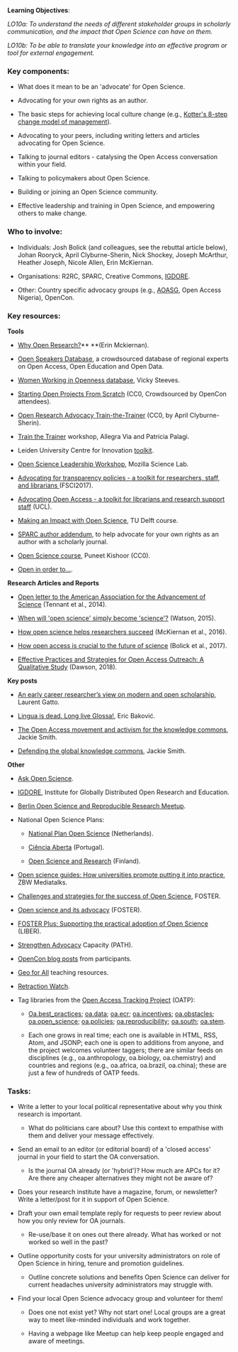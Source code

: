 **Learning Objectives**: 

*LO10a: To understand the needs of different stakeholder groups in scholarly communication, and the impact that Open Science can have on them.*

*LO10b: To be able to translate your knowledge into an effective program or tool for external engagement.*

### Key components:

* What does it mean to be an 'advocate' for Open Science.

* Advocating for your own rights as an author.

* The basic steps for achieving local culture change (e.g., [Kotter's 8-step change model of management](https://study.com/academy/lesson/kotters-8-step-change-model-of-management.html)).

* Advocating to your peers, including writing letters and articles advocating for Open Science.

* Talking to journal editors - catalysing the Open Access conversation within your field.

* Talking to policymakers about Open Science.

* Building or joining an Open Science community.

* Effective leadership and training in Open Science, and empowering others to make change.

### Who to involve:

* Individuals: Josh Bolick (and colleagues, see the rebuttal article below), Johan Rooryck, April Clyburne-Sherin, Nick Shockey, Joseph McArthur, Heather Joseph, Nicole Allen, Erin McKiernan. 

* Organisations: R2RC, SPARC, Creative Commons, [IGDORE](https://igdore.org/).

* Other: Country specific advocacy groups (e.g., [AOASG](https://aoasg.org.au/), Open Access Nigeria), OpenCon.

### Key resources:

**Tools**

* [Why Open Research?](http://whyopenresearch.org/)** **(Erin Mckiernan).

* [Open Speakers Database](https://openspeakers.org/), a crowdsourced database of regional experts on Open Access, Open Education and Open Data.

* [Women Working in Openness database](https://fyoaw.vickysteeves.com/), Vicky Steeves.

* [Starting Open Projects From Scratch](https://docs.google.com/document/d/1qSXBZa3-uBKdkFCkukt5lxRsYoREWNYf0_2OpOnh3mQ/edit?usp=sharing) (CC0, Crowdsourced by OpenCon attendees).

* [Open Research Advocacy Train-the-Trainer](https://docs.google.com/document/d/1IYIqlFT7QSz4DPWcwsQSIzGRLk-T_SBejxqypZRCmi0/edit?usp=sharing) (CC0, by April Clyburne-Sherin).

* [Train the Trainer](https://github.com/TrainTheTrainer/EXCELERATE-TtT) workshop, Allegra Via and Patricia Palagi.

* Leiden University Centre for Innovation [toolkit](https://www.centre4innovation.org/innovation-works/use-our-toolkit).

* [Open Science Leadership Workshop](https://github.com/mozillascience/open-science-leadership-workshop), Mozilla Science Lab.

* [Advocating for transparency policies - a toolkit for researchers, staff, and librarians ](https://github.com/AllTrialsUSA/FSCI2017/blob/master/Transparency-advocacy-toolkit.md)(FSCI2017).

* [Advocating Open Access - a toolkit for librarians and research support staff](http://blogs.ucl.ac.uk/open-access/files/2015/06/Advocacy-toolkit.pdf) (UCL).

* [Making an Impact with Open Science](https://ocw.tudelft.nl/courses/making-impact-open-science/), TU Delft course.

* [SPARC author addendum](https://sparcopen.org/our-work/author-rights/ ), to help advocate for your own rights as an author with a scholarly journal.

* [Open Science course](https://github.com/punkish/open-science-course), Puneet Kishoor (CC0).

* [Open in order to...](https://openinorder.to/).

**Research Articles and Reports**

* [Open letter to the American Association for the Advancement of Science](https://thewinnower.com/papers/45-open-letter-to-the-american-association-for-the-advancement-of-science) (Tennant et al., 2014).

* [When will 'open science' simply become 'science'?](https://genomebiology.biomedcentral.com/articles/10.1186/s13059-015-0669-2) (Watson, 2015).

* [How open science helps researchers succeed](https://elifesciences.org/articles/16800) (McKiernan et al., 2016).

* [How open access is crucial to the future of science](https://kuscholarworks.ku.edu/handle/1808/22672?utm_content=buffer40244&utm_medium=social&utm_source=twitter.com&utm_campaign=buffer) (Bolick et al., 2017).

* [Effective Practices and Strategies for Open Access Outreach: A Qualitative Study](https://jlsc-pub.org/articles/abstract/10.7710/2162-3309.2216/) (Dawson, 2018).

**Key posts**

* [An early career researcher’s view on modern and open scholarship](https://lgatto.github.io/EPFL-open-science/), Laurent Gatto.

* [Lingua is dead. Long live Glossa!](http://languagelog.ldc.upenn.edu/nll/?p=22162), Eric Baković.

* [The Open Access movement and activism for the knowledge commons](http://www.asanet.org/sites/default/files/savvy/footnotes/mayjun14/asaforum_0514.html), Jackie Smith.

* [Defending the global knowledge commons](https://www.opendemocracy.net/jackie-smith/defending-global-knowledge-commons), Jackie Smith.

**Other**

* [Ask ](https://ask-open-science.org/)[Open Science](https://ask-open-science.org/).

* [IGDORE](https://igdore.org/), Institute for Globally Distributed Open Research and Education. 

* [Berlin Open Science and Reproducible Research Meetup](https://www.meetup.com/Berlin-Open-Science-Meetup/).

* National Open Science Plans:

    * [National Plan Open Science](https://www.openscience.nl/) (Netherlands).

    * [Ciência Aberta](http://www.ciencia-aberta.pt/) (Portugal).

    * [Open Science and Research](https://openscience.fi/) (Finland).

* [Open science guides: How universities promote putting it into practice](https://www.zbw-mediatalk.eu/en/2017/08/anleitung-fur-open-science-wie-universitaten-die-umsetzung-in-der-praxis-fordern/), ZBW Mediatalks.

* [Challenges and strategies for the success of Open Science](https://www.fosteropenscience.eu/content/challenges-and-strategies-success-open-science), FOSTER.

* [Open science and its advocacy](https://www.fosteropenscience.eu/content/open-science-and-its-advocacy) (FOSTER).

* [FOSTER Plus: Supporting the practical adoption of Open Science](http://libereurope.eu/our-activities/projects/fosterplus/) (LIBER).

* [Strengthen Advocacy](http://sites.path.org/advocacyandpolicy/how-we-do-it/strengthen-advocacy-capacity/) Capacity (PATH).

* [OpenCon blog posts](http://www.opencon2017.org/resources_misc?utm_campaign=feb_march_cc&utm_medium=email&utm_source=righttoresearch) from participants.

* [Geo for All](https://www.osgeo.org/initiatives/geo-for-all/in-your-classroom/) teaching resources.

* [Retraction Watch](http://retractionwatch.com/).

* Tag libraries from the [Open Access Tracking Project](https://cyber.harvard.edu/hoap/Open_Access_Tracking_Project) (OATP):

    * [Oa.best_practices](http://tagteam.harvard.edu/hubs/oatp/tag/oa.best_practices); [oa.data](http://tagteam.harvard.edu/hubs/oatp/tag/oa.data); [oa.ecr](http://tagteam.harvard.edu/hubs/oatp/tag/oa.ecr); [oa.incentives](http://tagteam.harvard.edu/hubs/oatp/tag/oa.incentives); [oa.obstacles](http://tagteam.harvard.edu/hubs/oatp/tag/oa.obstacles); [oa.open_science](http://tagteam.harvard.edu/hubs/oatp/tag/oa.open_science); [oa.policies](http://tagteam.harvard.edu/hubs/oatp/tag/oa.policies); [oa.reproducibility](http://tagteam.harvard.edu/hubs/oatp/tag/oa.reproducibility); [oa.south](http://tagteam.harvard.edu/hubs/oatp/tag/oa.south); [oa.stem](http://tagteam.harvard.edu/hubs/oatp/tag/oa.stem).

    * Each one grows in real time; each one is available in HTML, RSS, Atom, and JSONP; each one is open to additions from anyone, and the project welcomes volunteer taggers; there are similar feeds on disciplines (e.g., oa.anthropology, oa.biology, oa.chemistry) and countries and regions (e.g., oa.africa, oa.brazil, oa.china); these are just a few of hundreds of OATP feeds. 

### Tasks:

* Write a letter to your local political representative about why you think research is important.

    * What do politicians care about? Use this context to empathise with them and deliver your message effectively.

* Send an email to an editor (or editorial board) of a 'closed access' journal in your field to start the OA conversation.

    * Is the journal OA already (or 'hybrid')? How much are APCs for it? Are there any cheaper alternatives they might not be aware of?

* Does your research institute have a magazine, forum, or newsletter? Write a letter/post for it in support of Open Science.

* Draft your own email template reply for requests to peer review about how you only review for OA journals.

    * Re-use/base it on ones out there already. What has worked or not worked so well in the past?

* Outline opportunity costs for your university administrators on role of Open Science in hiring, tenure and promotion guidelines.

    * Outline concrete solutions and benefits Open Science can deliver for current headaches university administrators may struggle with.

* Find your local Open Science advocacy group and volunteer for them!

    * Does one not exist yet? Why not start one! Local groups are a great way to meet like-minded individuals and work together.

    * Having a webpage like Meetup can help keep people engaged and aware of meetings.